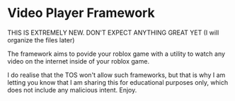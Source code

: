 # Video Player Framework

THIS IS EXTREMELY NEW. DON'T EXPECT ANYTHING GREAT YET (I will organize the files later)

The framework aims to povide your roblox game with a utility to watch any video on the internet inside of your roblox game.

I do realise that the TOS won't allow such frameworks, but that is why I am letting you know that I am sharing this for educational purposes only, which does not include any malicious intent. Enjoy.
